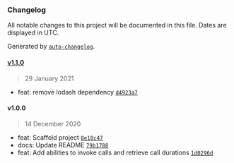 ### Changelog

All notable changes to this project will be documented in this file. Dates are displayed in UTC.

Generated by [`auto-changelog`](https://github.com/CookPete/auto-changelog).

#### [v1.1.0](https://github.com/raymondtang310/call-duration-measurer/compare/v1.0.0...v1.1.0)

> 29 January 2021

- feat: remove lodash dependency [`d4923a7`](https://github.com/raymondtang310/call-duration-measurer/commit/d4923a7f822632303cff682669e5cd7a13cebce3)

#### v1.0.0

> 14 December 2020

- feat: Scaffold project [`8e18c47`](https://github.com/raymondtang310/call-duration-measurer/commit/8e18c471a45dc2f2c77a2b7308dd0bcfd37863bc)
- docs: Update README [`79b1788`](https://github.com/raymondtang310/call-duration-measurer/commit/79b1788857b59b3cecf8b79c137f5feb78b30a6a)
- feat: Add abilities to invoke calls and retrieve call durations [`1d0296d`](https://github.com/raymondtang310/call-duration-measurer/commit/1d0296d24072346c7d9176c5d5273cc31fea13c8)
